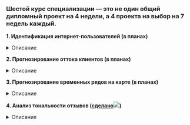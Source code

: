 ### Шестой курс специализации — это не один общий дипломный проект на 4 недели, а 4 проекта на выбор на 7 недель каждый.

**1. Идентификация интернет-пользователей (в планах)**
<details>
 <summary>Описание</summary>
  <p> Идентификация пользователя по его поведению в сети Интернет – это сложная и интересная задача на стыке анализа данных и поведенческой психологии. Эта задача решается как IT-гигантами, так стартапами и научными коллективами. В качестве примера, компания Яндекс решает задачу идентификации взломщика почтового ящика по его поведению. Взломщик будет себя вести не так, как владелец ящика: он может не удалять сообщения сразу по прочтении, он будет по-другому ставить флажки сообщениям и даже по-своему двигать мышкой. Тогда такого злоумышленника можно идентифицировать и "выкинуть" из почтового ящика, предложив хозяину войти по SMS-коду. В этом проекте мы будем решать похожую задачу: по последовательности из нескольких веб-сайтов, посещенных подряд одним и тем же человеком, мы будем идентифицировать этого человека. По ходу проекта мы увидим, что не стоит недооценивать линейные модели, поработаем с Vowpal Wabbit, а также получим ценный опыт работы с выборками, размер которых не позволяет творить все что вздумается.
  </p>
</details>

**2. Прогнозирование оттока клиентов (в планах)**
<details>
 <summary>Описание</summary>
  <p> 
    Выстраивание взаимоотношений с клиентами или customer relationship managmenet (CRM) является важным звеном в функционировании любого бизнеса. От того, насколько хорошо простроена работа с аудиторией зачастую зависит успех всей компании. В проекте вы столкнететь с одной из наиболее актуальных задач из области CRM: прогнозирование оттока пользователей или churn prediction. Суть задачи заключается в заблаговременном нахождении сегмента пользователей, склонных через некоторый промежуток времени отказаться от использования некоторого продукта или услуги. Точное и своевременное нахождение таких пользователей позволяет эффективно бороться с их оттоком, например, выявлять причины оттока и принимать меры по удержанию клиентов. Эта задача актуальна для большинства организаций, оказывающих услуги в сегменте B2C и вдвойне актуальна в областях, где распространение услуги близко к отметке 100%. Хороший пример такой области – рынок мобильной связи, где насыщение уже фактически произошло, и как следствие постепенно снижается прирост клиентской базы. В такой ситуации задача удержания клиентов и выстраивания с ними взаимоотношений выходит на первый план. В процессе работы над проектом вы научитесь математически ставить задачу прогнозирования оттока, строить и оптимизировать прогнозные модели, оценивать их качество и экономический потенциал. И, конечно, полученные знания и опыт вы сможете применять в дальнейшем для решения аналогичной задачи в сфере вашей работы.
  </p>
</details>




**3. Прогнозирование временных рядов на карте (в планах)**
<details>
 <summary>Описание</summary>
  <p> 
    Задача этого проекта — научиться предсказывать количество поездок в ближайшие часы в каждом районе Нью-Йорка. Для того, чтобы её решить, сырые данные необходимо агрегировать по часам и районам. Агрегированные данные будут представлять собой почасовые временные ряды с количествами поездок из каждого района. Похожие задачи возникают на практике, если вам необходимо спрогнозировать продажи большого количества товаров в большом количестве магазинов, объём снятия денег в сети банкоматов, посещаемость разных страниц сайта и т.д.
  </p>
</details>



**4. Анализ тональности отзывов ([сделано](https://github.com/Kum4yk/Yandex_math_and_ML/tree/master/6_final_project/4.%20Feedback%20tone%20analysis/07%20Demonstration%20for%20customer)<img src="https://render.githubusercontent.com/render/math?math=\large\checkmark">)**
<details>
 <summary>Описание</summary>
  <p> 
    В этом проекте вам предстоит решать задачи анализа тональности текстов в нескольких разных постановках. Начнется все с несложных экспериментов на отзывах на фильмы, в ходе которых вы построите простую модель и немного доработаете ее. Затем вам предстоит поучаствовать в соревновании по сентимент-анализу отзывов на товары и сделать интерактивную демонстрацию для своего алгоритма, которую можно будет показать даже тем, кто никогда не видел Python и машинное обучение. После этого вы поупражняетесь в парсинге веб-страниц и столкнетесь с жестокой реальностью - к вам придет заказчик, который захочет от вас сентимент-анализ отзывов на определенную категорию товаров, но вот выборку для обучения придется собирать самим. Как и угадывать, что же заказчик называет негативными отзывами, а что позитивными. В конце проекта вам потребуется сделать демонстрацию и для этого алгоритма, чтобы заказчик мог с ним поиграться, а не только лишь ориентироваться на качество из контеста.
    </p>
</details>


